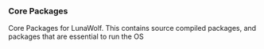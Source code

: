 ### Core Packages

Core Packages for LunaWolf. This contains source compiled packages, and packages that are essential to run the OS
